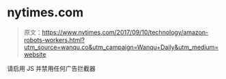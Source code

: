 # nytimes.com

> 原文：<https://www.nytimes.com/2017/09/10/technology/amazon-robots-workers.html?utm_source=wanqu.co&utm_campaign=Wanqu+Daily&utm_medium=website>

请启用 JS 并禁用任何广告拦截器